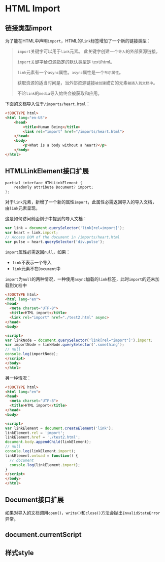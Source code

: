 HTML Import
========

## 链接类型import

为了能在HTML中声明`import`，HTML的`link`标签增加了一个新的链接类型：

> `import`关键字可以用于`link`元素。 此关键字创建一个`导入`的外部资源链接。
>
> `import`关键字给资源指定的默认类型是 text/html。
> 
> `link`元素有一个`async`属性。`async`属性是一个`布尔属性`。
> 
> 获取资源的适当时间是，当外部资源链接`被创建`或它的元素`被插入到文档中`。
> 
> 不论`link`的`media`导入始终会被获取和应用。

下面的文档导入位于`/imports/heart.html`：

```html
<!DOCTYPE html>
<html lang="en-US">
    <head>
        <title>Human Being</title>
        <link rel="import" href="/imports/heart.html">
    </head>
    <body>
        <p>What is a body without a heart?</p>
    </body>
</html>
```

## HTMLLinkElement接口扩展

```c
partial interface HTMLLinkElement {
    readonly attribute Document? import;
};
```

对于`link`元素，新增了一个新的属性`import`，此属性必需返回导入的导入文档，由`link`元素呈现。

这是如何访问前面例子中提到的导入文档：

```js
var link = document.querySelector('link[rel=import]');
var heart = link.import;
// Access DOM of the document in /imports/heart.html
var pulse = heart.querySelector('div.pulse');
```

`import`属性必需返回`null`，如果：

- `link`不表示一个导入
- `link`元素不在`Document`中

`import`为`null`的两种情况，一种使用`async`加载的`link`标签，此时`import`的还未加载到文档中

```html
<!DOCTYPE html>
<html lang="en">
<head>
  <meta charset="UTF-8">
  <title>HTML import</title>
  <link rel="import" href="./test2.html" async>
</head>
<body>

<script>
var linkNode = document.querySelector('link[rel="import"]').import;
var importNode = linkNode.querySelector('.something');
// null
console.log(importNode);
</script>
</body>
</html>
```

另一种情况：

```html
<!DOCTYPE html>
<html lang="en">
<head>
  <meta charset="UTF-8">
  <title>HTML import</title>
</head>
<body>

<script>
var linkElement = document.createElement('link');
linkElement.rel = 'import';
linkElement.href = './test2.html';
document.body.appendChild(linkElement);
// null
console.log(linkElement.import);
linkElement.onload = function() {
  // document
  console.log(linkElement.import);
}
</script>
</body>
</html>
```

## Document接口扩展

如果对导入的文档调用`open()`，`write()`和`close()`方法会抛出`InvalidStateError`异常。

## document.currentScript

## 样式style